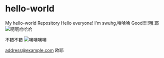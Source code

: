 # hello-world
My hello-world Repository
Hello everyone! I'm swuhg,哈哈哈
Good!!!!!哦 耶
![啊啊哈哈哈](http://7ximdq.com1.z0.glb.clouddn.com/1480054132984.jpg?imageView2/2/w/400/format/jpg#width-164-height-122)

不错不错 ![噢噢噢噢](http://7ximdq.com1.z0.glb.clouddn.com/1480054132739.jpg?imageView2/2/w/400/format/jpg#width-234-height-147)

<address@example.com> 欧耶
